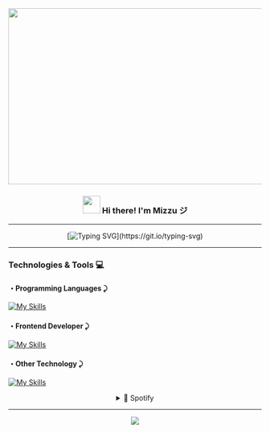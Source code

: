 <!-- Heading -->

<div align="center">
<!-- Img -->
  <img align="center" height="350px" width="800px" src="https://78.media.tumblr.com/4a4cd42f174892bbdeaa1d2158d085e3/tumblr_off5nbmTS71rz9hl6o3_500.gif"  />

<h3 align="center"><img src = "https://media.tenor.com/MY0AEYOEgiUAAAAi/sufunmaxanime.gif" height="35px" width = 35px> Hi there! I'm Mizzu ジ</h3>

---

[![Typing SVG](https://readme-typing-svg.demolab.com?font=JetBrains&size=17&pause=400&color=8283FF&center=true&vCenter=true&random=false&width=435&lines=%E2%98%84%EF%B8%8F+Transforming+ideas+into+reality...;%E2%98%95+Code%2C+coffee+and+passion...;%F0%9F%8E%A7+Coding+to+the+rhythm+of+music...;%F0%9F%8E%B5+Where+notes+become+bits...;%F0%9F%8E%B6+And+melodies+become+algorithms...)](https://git.io/typing-svg)

---

<div align="left">
 <h3>Technologies & Tools 💻</h4>
  
 <h4>・Programming Languages ⤸</h4>
 
[![My Skills](https://skillicons.dev/icons?i=python,js,dart)](https://skillicons.dev) 
<h4>・Frontend Developer ⤸</h4>
  
[![My Skills](https://skillicons.dev/icons?i=html,css,bootstrap,tailwind)](https://skillicons.dev)
<h4>・Other Technology ⤸</h4>

[![My Skills](https://skillicons.dev/icons?i=flutter,django,flask)](https://skillicons.dev)

<details align="center">
  <summary>🎵 Spotify</summary>
  
![Alt text](https://spotify-recently-played-readme.vercel.app/api?user=31t5ldnl22dk6cziqtedriwbgera)
</details>
  
</div>

  ---

<div align="center">
  <img src="https://visitor-badge.laobi.icu/badge?page_id=Mizzu.Mizzu&left_color=indigo&right_color=slategray"  />
</div>

</div>

